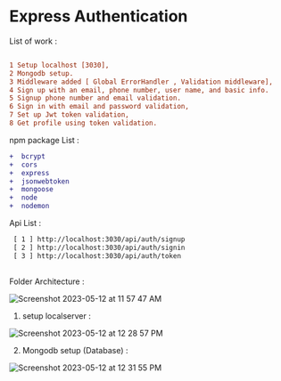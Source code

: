 # Express Authentication
List of work :

```diff

1 Setup localhost [3030],
2 Mongodb setup.
3 Middleware added [ Global ErrorHandler , Validation middleware],
4 Sign up with an email, phone number, user name, and basic info.
5 Signup phone number and email validation. 
6 Sign in with email and password validation,
7 Set up Jwt token validation,
8 Get profile using token validation.

```


npm package List :

```diff
+  bcrypt  
+  cors 
+  express
+  jsonwebtoken
+  mongoose
+  node
+  nodemon
```

Api List :

```diff
 [ 1 ] http://localhost:3030/api/auth/signup
 [ 2 ] http://localhost:3030/api/auth/signin
 [ 3 ] http://localhost:3030/api/auth/token
 
```



Folder Architecture :


![Screenshot 2023-05-12 at 11 57 47 AM](https://github.com/HasanMasrur/Express_Authentication/assets/48550316/35a16887-100f-48f0-8b4a-53331a36d154)

1. setup localserver :

![Screenshot 2023-05-12 at 12 28 57 PM](https://github.com/HasanMasrur/Express_Authentication/assets/48550316/daccc1b4-31d4-4e9d-9826-4982a0d9c2e2)

2. Mongodb setup (Database) : 

![Screenshot 2023-05-12 at 12 31 55 PM](https://github.com/HasanMasrur/Express_Authentication/assets/48550316/55377739-7736-4444-a89e-562ec3b116b9)
